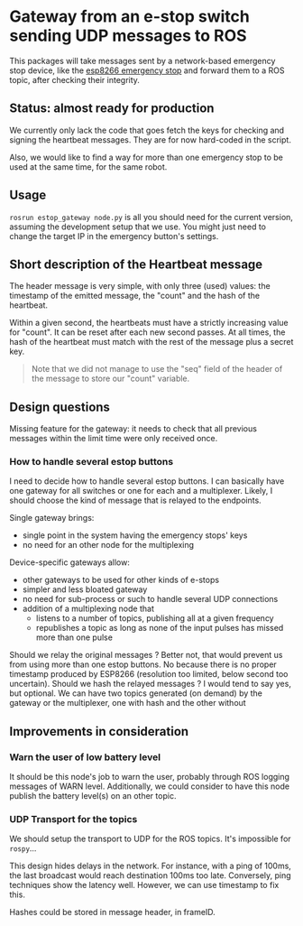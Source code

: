 # Gateway from an e-stop switch sending UDP messages to ROS

This packages will take messages sent by a network-based emergency stop device, like the [esp8266 emergency stop][esp8266_estop] and forward them to a ROS topic, after checking their integrity.

## Status: almost ready for production

We currently only lack the code that goes fetch the keys for checking and signing the heartbeat messages. They are for now hard-coded in the script.

Also, we would like to find a way for more than one emergency stop to be used at the same time, for the same robot.

## Usage

`rosrun estop_gateway node.py` is all you should need for the current version, assuming the development setup that we use. You might just need to change the target IP in the emergency button's settings.

## Short description of the Heartbeat message

The header message is very simple, with only three (used) values: the timestamp of the emitted message, the "count" and the hash of the heartbeat.

Within a given second, the heartbeats must have a strictly increasing value for "count". It can be reset after each new second passes. At all times, the hash of the heartbeat must match with the rest of the message plus a secret key.

<!-- TODO: point to the documentation of the protocol, in the ESP8266 repository -->

> Note that we did not manage to use the "seq" field of the header of the message to store our "count" variable.

## Design questions

Missing feature for the gateway: it needs to check that all previous messages within the limit time were only received once.

### How to handle several estop buttons

I need to decide how to handle several estop buttons. I can basically have one gateway for all switches or one for each and a multiplexer. Likely, I should choose the kind of message that is relayed to the endpoints.

Single gateway brings:

- single point in the system having the emergency stops' keys
- no need for an other node for the multiplexing

Device-specific gateways allow:

- other gateways to be used for other kinds of e-stops
- simpler and less bloated gateway
- no need for sub-process or such to handle several UDP connections
- addition of a multiplexing node that
  - listens to a number of topics, publishing all at a given frequency
  - republishes a topic as long as none of the input pulses has missed more than one pulse

Should we relay the original messages ? Better not, that would prevent us from using more than one estop buttons. No because there is no proper timestamp produced by ESP8266 (resolution too limited, below second too uncertain).
Should we hash the relayed messages ? I would tend to say yes, but optional. We can have two topics generated (on demand) by the gateway or the multiplexer, one with hash and the other without

## Improvements in consideration

### Warn the user of low battery level

It should be this node's job to warn the user, probably through ROS logging messages of WARN level. Additionally, we could consider to have this node publish the battery level(s) on an other topic.

### UDP Transport for the topics

We should setup the transport to UDP for the ROS topics. It's impossible for `rospy`...

This design hides delays in the network. For instance, with a ping of 100ms, the last broadcast would reach destination 100ms too late. Conversely, ping techniques show the latency well. However, we can use timestamp to fix this.

Hashes could be stored in message header, in frameID.

[esp8266_estop]: https://gitlab.inria.fr/resibots/esp8266_estop